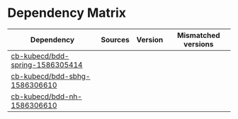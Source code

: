 # Dependency Matrix

Dependency | Sources | Version | Mismatched versions
---------- | ------- | ------- | -------------------
[cb-kubecd/bdd-spring-1586305414](https://github.com/cb-kubecd/bdd-spring-1586305414.git) |  | []() | 
[cb-kubecd/bdd-sbhg-1586306610](https://github.com/cb-kubecd/bdd-sbhg-1586306610.git) |  | []() | 
[cb-kubecd/bdd-nh-1586306610](https://github.com/cb-kubecd/bdd-nh-1586306610.git) |  | []() | 
